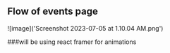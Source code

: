 ## Flow of events page 

![image]('Screenshot 2023-07-05 at 1.10.04 AM.png')

###will be using react framer for animations
